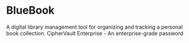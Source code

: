 # BlueBook
A digital library management tool for organizing and tracking a personal book collection. CipherVault Enterprise - An enterprise-grade password
